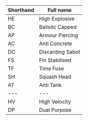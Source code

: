 |Shorthand  |Full name          |
|---        |---                |
|HE         |High Explosive     |
|BC         |Balisitc Capped    |
|AP         |Armour Piercing    |
|AC         |Anti Concrete      |
|DC         |Discarding Sabot   |
|FS         |Fin Stabilised     |
|TF         |Time Fuse          |
|SH         |Squash Head        |
|AT         |Anti Tank          |
|---        |---                |
|HV         |High Velocity      |
|DP         |Dual Purpose       |